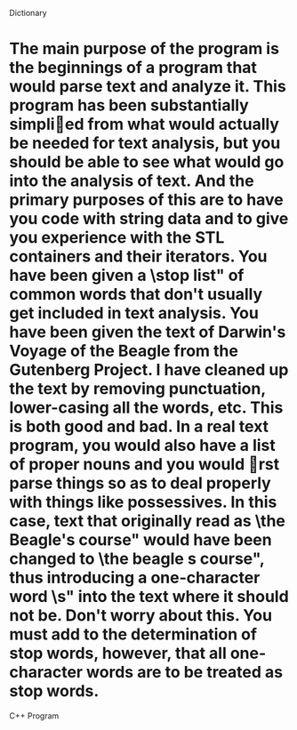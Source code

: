 Dictionary

The main purpose of the program is the beginnings of a program that would
parse text and analyze it. This program has been substantially simplied
from what would actually be needed for text analysis, but you should be
able to see what would go into the analysis of text.
And the primary purposes of this are to have you code with string data
and to give you experience with the STL containers and their iterators.
You have been given a \stop list" of common words that don't usually
get included in text analysis.
You have been given the text of Darwin's Voyage of the Beagle from the
Gutenberg Project.
I have cleaned up the text by removing punctuation, lower-casing all the
words, etc. This is both good and bad. In a real text program, you would
also have a list of proper nouns and you would rst parse things so as to deal
properly with things like possessives. In this case, text that originally read
as \the Beagle's course" would have been changed to \the beagle s course",
thus introducing a one-character word \s" into the text where it should not
be.
Don't worry about this.
You must add to the determination of stop words, however, that all one-
character words are to be treated as stop words.
==========

C++ Program

